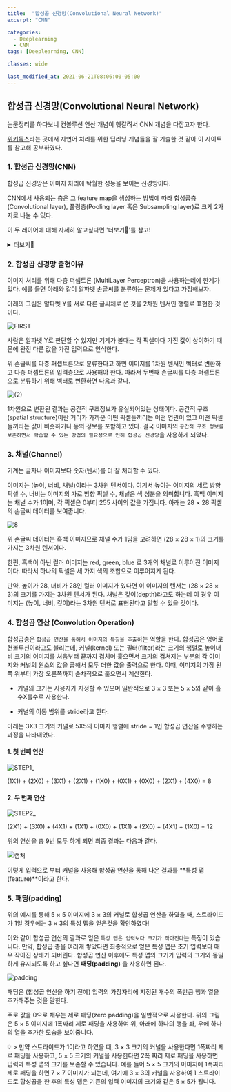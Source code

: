 ```yaml
---
title:  "합성곱 신경망(Convolutional Neural Network)"
excerpt: "CNN"

categories:
  - Deeplearning
  - CNN
tags: [Deeplearning, CNN]

classes: wide

last_modified_at: 2021-06-21T08:06:00-05:00
---
```


## 합성곱 신경망(Convolutional Neural Network)

논문정리를 하다보니 컨볼루션 연산 개념이 헷갈려서 CNN 개념을 다잡고자 한다. 

[위키독스](https://wikidocs.net/64066)라는 곳에서 자연어 처리를 위한 딥러닝 개념들을 잘 기술한 것 같아 이 사이트를 참고해 공부하였다. 

### 1. 합성곱 신경망(CNN)
합성곱 신경망은 이미지 처리에 탁월한 성능을 보이는 신경망이다. 

CNN에서 사용되는 층은 그 feature map을 생성하는 방법에 따라 합성곱층(Convolutional layer), 풀링층(Pooling layer 혹은 Subsampling layer)로 크게 2가지로 나눌 수 있다.

이 두 레이어에 대해 자세히 알고싶다면 '더보기🔎'를 참고!

<details markdown="1">
<summary>더보기🔎</summary>

#### - Convolutional layer
Convolution 계산을 하는 층이다. 이 층은 이전 층을 토대로 feature map을 생성하게 되는데, 하나가 아닌 여러 개의 feature map을 생성하여 구성된다. 
또한 입력으로 받는 이전 층의 유닛에 대해서도 하나 이상의 feature map에게 연결된다. 각 feature map 내에서는 같은 가중치를 사용하여 Convolution을 한 다음 bias값을 더하여 활성함수를 통과시켜 출력한다.

#### - Subsampling layer
Pooling Layer과 같은 개념으로 Convolutional layer와 달리 이전 층의 한 feature map에게서만 영향을 받는다. 따라서 이전 층과 같은 수의 feature map을 갖게 된다. 
이전 층의 일정 영역을 평균한 가중치를 곱하고 bias 값을 더한다. 이 때, Convolutional layer와는 다르게 계산에 사용하는 영역은 서로 겹치지 않도록 배치하므로 영역의 크기에 반비례하게 feature map의 크기가 작아지게 된다.

</details>

### 2. 합성곱 신경망 출현이유

이미지 처리를 위해 다층 퍼셉트론 (MultiLayer Perceptron)을 사용하는데에 한계가 있다. 예를 들면 아래와 같이 알파벳 손글씨를 분류하는 문제가 있다고 가정해보자.

아래의 그림은 알파벳 Y를 서로 다른 글씨체로 쓴 것을 2차원 텐서인 행렬로 표현한 것이다.

![FIRST](https://user-images.githubusercontent.com/53431568/122728393-0f251700-d2b3-11eb-9099-d6e274df4012.PNG)

사람은 알파벳 Y로 판단할 수 있지만 기계가 볼때는 각 픽셀마다 가진 값이 상이하기 때문에 완전 다른 값을 가진 입력으로 인식한다. 

위 손글씨를 다층 퍼셉트론으로 분류한다고 하면 이미지를 1차원 텐서인 벡터로 변환하고 다층 퍼셉트론의 입력층으로 사용해야 한다. 따라서 두번째 손글씨를 다층 퍼셉트론으로 분류하기 위해 벡터로 변환하면 다음과 같다.


![(2)](https://user-images.githubusercontent.com/53431568/122728428-19dfac00-d2b3-11eb-8048-0d936b5f0e44.jpg)

1차원으로 변환된 결과는 공간적 구조정보가 유실되어있는 상태이다. 공간적 구조(spatial structure)이란 거리가 가까운 어떤 픽셀들끼리는 어떤 연관이 있고 어떤 픽셀들끼리는 값이 비슷하거나 등의 정보를 포함하고 있다.
결국 이미지의 `공간적 구조 정보를 보존하면서 학습할 수 있는 방법의 필요성으로 인해 합성곱 신경망`을 사용하게 되었다.


### 3. 채널(Channel)
기계는 글자나 이미지보다 숫자(텐서)를 더 잘 처리할 수 있다. 

이미지는 (높이, 너비, 채널)이라는 3차원 텐서이다. 여기서 높이는 이미지의 세로 방향 픽셀 수, 너비는 이미지의 가로 방향 픽셀 수, 채널은 색 성분을 의미합니다. 흑백 이미지는 채널 수가 1이며, 각 픽셀은 0부터 255 사이의 값을 가집니다. 아래는 28 × 28 픽셀의 손글씨 데이터를 보여줍니다.


![8](https://user-images.githubusercontent.com/53431568/122728418-164c2500-d2b3-11eb-8514-e4fa470f6a33.PNG)

위 손글씨 데이터는 흑백 이미지므로 채널 수가 1임을 고려하면 (28 × 28 × 1)의 크기를 가지는 3차원 텐서이다. 

한편, 흑백이 아닌 컬러 이미지는 red, green, blue 로 3개의 채널로 이루어진 이미지이다. 따라서 하나의 픽셀은 세 가지 색의 조합으로 이루어지게 된다. 

만약, 높이가 28, 너비가 28인 컬러 이미지가 있다면 이 이미지의 텐서는 (28 × 28 × 3)의 크기를 가지는 3차원 텐서가 된다. 채널은 깊이(depth)라고도 하는데 이 경우 이미지는 (높이, 너비, 깊이)라는 3차원 텐서로 표현된다고 말할 수 있을 것이다.

### 4. 합성곱 연산 (Convolution Operation)

합성곱층은 `합성곱 연산을 통해서 이미지의 특징을 추출`하는 역할을 한다. 합성곱은 영어로 컨볼루션이라고도 불리는데, 커널(kernel) 또는 필터(filter)라는 크기의 행렬로 높이너비 크기의 이미지를 처음부터 끝까지 겹치며 훑으면서 크기의 겹쳐지는 부분의 각 이미지와 커널의 원소의 값을 곱해서 모두 더한 값을 출력으로 한다. 이때, 이미지의 가장 왼쪽 위부터 가장 오른쪽까지 순차적으로 훑으면서 계산한다. 

- 커널의 크기는 사용자가 지정할 수 있으며 일반적으로 3 × 3 또는 5 × 5와 같이 홀수X홀수로 사용한다.

- 커널의 이동 범위를 stride라고 한다.

아래는 3X3 크기의 커널로 5X5의 이미지 행렬에 stride = 1인 합성곱 연산을 수행하는 과정을 나타내었다. 

#### 1. 첫 번째 연산
![STEP1_](https://user-images.githubusercontent.com/53431568/122728385-0df3ea00-d2b3-11eb-95e9-9f761076ebd6.PNG)

(1X1) + (2X0) + (3X1) + (2X1) + (1X0) + (0X1) + (0X0) + (2X1) + (4X0) = 8


#### 2. 두 번째 연산
![STEP2_](https://user-images.githubusercontent.com/53431568/122728391-0e8c8080-d2b3-11eb-8f78-3e300218d040.PNG)

(2X1) + (3X0) + (4X1) + (1X1) + (0X0) + (1X1) + (2X0) + (4X1) + (1X0) = 12

위의 연산을 총 9번 모두 하게 되면 최종 결과는 다음과 같다. 


![캡처](https://user-images.githubusercontent.com/53431568/122733891-93c66400-d2b8-11eb-9060-3e16ece38053.PNG)

이렇게 입력으로 부터 커널을 사용해 합성곱 연산을 통해 나온 결과를 **특성 맵(feature)**이라고 한다.



### 5. 패딩(padding)
위의 예시를 통해 5 × 5 이미지에 3 × 3의 커널로 합성곱 연산을 하였을 때, 스트라이드가 1일 경우에는 3 × 3의 특성 맵을 얻은것을 확인하였다!

이와 같이 합성곱 연산의 결과로 얻은 `특성 맵은 입력보다 크기가 작아진다`는 특징이 있습니다. 만약, 합성곱 층을 여러개 쌓았다면 최종적으로 얻은 특성 맵은 초기 입력보다 매우 작아진 상태가 되버린다. 합성곱 연산 이후에도 특성 맵의 크기가 입력의 크기와 동일하게 유지되도록 하고 싶다면 **패딩(padding)** 을 사용하면 된다.

![padding](https://user-images.githubusercontent.com/53431568/122734554-26ff9980-d2b9-11eb-986d-e521b6c20f6a.PNG)

패딩은 (합성곱 연산을 하기 전에) 입력의 가장자리에 지정된 개수의 폭만큼 행과 열을 추가해주는 것을 말한다. 

주로 값을 0으로 채우는 제로 패딩(zero padding)을 일반적으로 사용한다. 위의 그림은 5 × 5 이미지에 1폭짜리 제로 패딩을 사용하여 위, 아래에 하나의 행을 좌, 우에 하나의 열을 추가한 모습을 보여줍니다.

💡 > 만약 스트라이드가 1이라고 하였을 때, 3 × 3 크기의 커널을 사용한다면 1폭짜리 제로 패딩을 사용하고, 5 × 5 크기의 커널을 사용한다면 2폭 짜리 제로 패딩을 사용하면 입력과 특성 맵의 크기를 보존할 수 있습니다. 예를 들어 5 × 5 크기의 이미지에 1폭짜리 제로 패딩을 하면 7 × 7 이미지가 되는데, 여기에 3 × 3의 커널을 사용하여 1 스트라이드로 합성곱을 한 후의 특성 맵은 기존의 입력 이미지의 크기와 같은 5 × 5가 됩니다.











